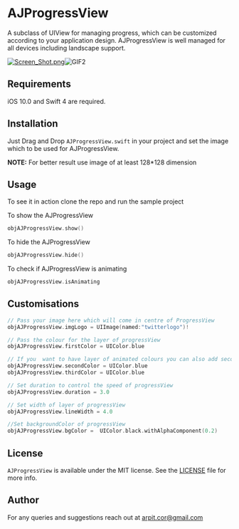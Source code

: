 # AJProgressView
A subclass of UIView for managing progress, which can be customized according to your application design.
AJProgressView is well managed for all devices including landscape support.


[![Screen_Shot.png](https://s26.postimg.org/cg33w31kp/Screen_Shot.png)](https://postimg.org/image/fa699j3qt/)![GIF2](https://media.giphy.com/media/xT9Igu5ycjy9WDZd16/giphy.gif)

## Requirements
iOS 10.0 and Swift 4 are required. 

## Installation
Just Drag and Drop `AJProgressView.swift` in your project and set the image which to be used for AJProgressView.

**NOTE:** For better result use image of at least 128*128 dimension

## Usage
To see it in action clone the repo and run the sample project

To show the AJProgressView
```swift
objAJProgressView.show()
```
To hide the AJProgressView
```swift
objAJProgressView.hide()
```
To check if AJProgressView is animating
```swift
objAJProgressView.isAnimating
```

## Customisations

```swift
// Pass your image here which will come in centre of ProgressView
objAJProgressView.imgLogo = UIImage(named:"twitterlogo")!

// Pass the colour for the layer of progressView
objAJProgressView.firstColor = UIColor.blue

// If you  want to have layer of animated colours you can also add second and third colour
objAJProgressView.secondColor = UIColor.blue
objAJProgressView.thirdColor = UIColor.blue

// Set duration to control the speed of progressView
objAJProgressView.duration = 3.0

// Set width of layer of progressView
objAJProgressView.lineWidth = 4.0

//Set backgroundColor of progressView
objAJProgressView.bgColor =  UIColor.black.withAlphaComponent(0.2)
```

## License

`AJProgressView` is available under the MIT license. See the [LICENSE](LICENSE) file for more info.

## Author
For any queries and suggestions reach out at arpit.cor@gmail.com

